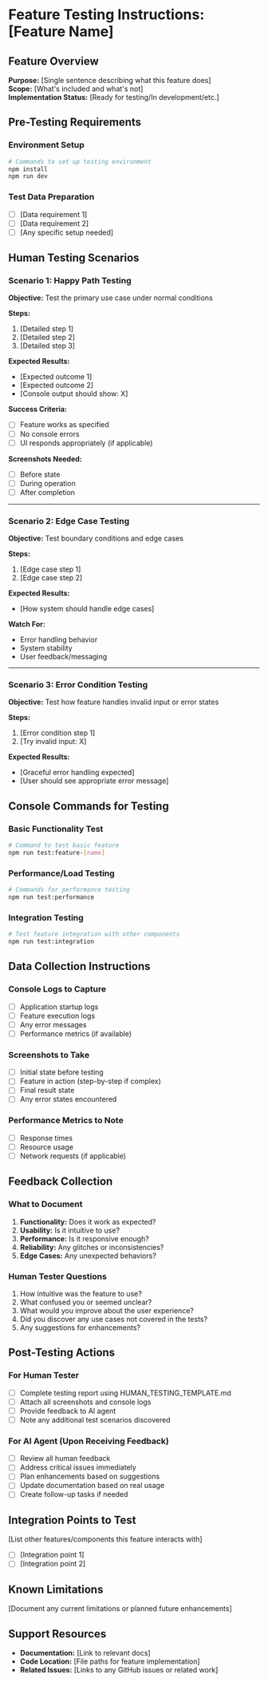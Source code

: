 # Feature Testing Instructions: [Feature Name]

## Feature Overview
**Purpose:** [Single sentence describing what this feature does]  
**Scope:** [What's included and what's not]  
**Implementation Status:** [Ready for testing/In development/etc.]

## Pre-Testing Requirements

### Environment Setup
```bash
# Commands to set up testing environment
npm install
npm run dev
```

### Test Data Preparation
- [ ] [Data requirement 1]
- [ ] [Data requirement 2]
- [ ] [Any specific setup needed]

## Human Testing Scenarios

### Scenario 1: Happy Path Testing
**Objective:** Test the primary use case under normal conditions

**Steps:**
1. [Detailed step 1]
2. [Detailed step 2]
3. [Detailed step 3]

**Expected Results:**
- [Expected outcome 1]
- [Expected outcome 2]
- [Console output should show: X]

**Success Criteria:**
- [ ] Feature works as specified
- [ ] No console errors
- [ ] UI responds appropriately (if applicable)

**Screenshots Needed:**
- [ ] Before state
- [ ] During operation
- [ ] After completion

---

### Scenario 2: Edge Case Testing
**Objective:** Test boundary conditions and edge cases

**Steps:**
1. [Edge case step 1]
2. [Edge case step 2]

**Expected Results:**
- [How system should handle edge cases]

**Watch For:**
- Error handling behavior
- System stability
- User feedback/messaging

---

### Scenario 3: Error Condition Testing
**Objective:** Test how feature handles invalid input or error states

**Steps:**
1. [Error condition step 1]
2. [Try invalid input: X]

**Expected Results:**
- [Graceful error handling expected]
- [User should see appropriate error message]

## Console Commands for Testing

### Basic Functionality Test
```bash
# Command to test basic feature
npm run test:feature-[name]
```

### Performance/Load Testing
```bash
# Commands for performance testing
npm run test:performance
```

### Integration Testing
```bash
# Test feature integration with other components
npm run test:integration
```

## Data Collection Instructions

### Console Logs to Capture
- [ ] Application startup logs
- [ ] Feature execution logs  
- [ ] Any error messages
- [ ] Performance metrics (if available)

### Screenshots to Take
- [ ] Initial state before testing
- [ ] Feature in action (step-by-step if complex)
- [ ] Final result state
- [ ] Any error states encountered

### Performance Metrics to Note
- [ ] Response times
- [ ] Resource usage
- [ ] Network requests (if applicable)

## Feedback Collection

### What to Document
1. **Functionality:** Does it work as expected?
2. **Usability:** Is it intuitive to use?
3. **Performance:** Is it responsive enough?
4. **Reliability:** Any glitches or inconsistencies?
5. **Edge Cases:** Any unexpected behaviors?

### Human Tester Questions
1. How intuitive was the feature to use?
2. What confused you or seemed unclear?
3. What would you improve about the user experience?
4. Did you discover any use cases not covered in the tests?
5. Any suggestions for enhancements?

## Post-Testing Actions

### For Human Tester
- [ ] Complete testing report using HUMAN_TESTING_TEMPLATE.md
- [ ] Attach all screenshots and console logs
- [ ] Provide feedback to AI agent
- [ ] Note any additional test scenarios discovered

### For AI Agent (Upon Receiving Feedback)
- [ ] Review all human feedback
- [ ] Address critical issues immediately
- [ ] Plan enhancements based on suggestions
- [ ] Update documentation based on real usage
- [ ] Create follow-up tasks if needed

## Integration Points to Test
[List other features/components this feature interacts with]
- [ ] [Integration point 1]
- [ ] [Integration point 2]

## Known Limitations
[Document any current limitations or planned future enhancements]

## Support Resources
- **Documentation:** [Link to relevant docs]
- **Code Location:** [File paths for feature implementation]
- **Related Issues:** [Links to any GitHub issues or related work]